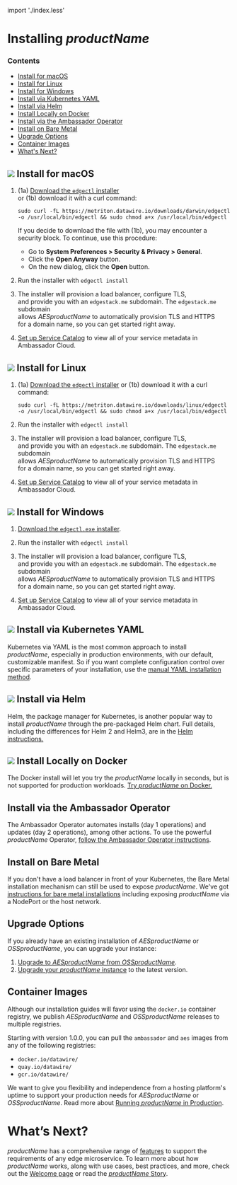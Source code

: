 import './index.less'

# Installing $productName$

<div class="docs-article-toc">
<h3>Contents</h3>

* [Install for macOS](#img-classos-logo-srcimagesapplepng-install-for-macos)
* [Install for Linux](#img-classos-logo-srcimageslinuxpng-install-for-linux)
* [Install for Windows](#img-classos-logo-srcimageswindowspng-install-for-windows)
* [Install via Kubernetes YAML](#img-classos-logo-srcimageskubernetespng-install-via-kubernetes-yaml)
* [Install via Helm](#img-classos-logo-srcimageskubernetespng-install-via-kubernetes-yaml)
* [Install Locally on Docker](#img-classos-logo-srcimageskubernetespng-install-via-kubernetes-yaml)
* [Install via the Ambassador Operator](#install-via-the-ambassador-operator)
* [Install on Bare Metal](#install-on-bare-metal)
* [Upgrade Options](#upgrade-options)
* [Container Images](#container-images)
* [What's Next?](#whats-next)

</div>

## <img class="os-logo" src="../../images/apple.png"/> Install for macOS 	
1. (1a) [Download the `edgectl` installer](https://metriton.datawire.io/downloads/darwin/edgectl) 	
 or (1b) download it with a curl command:	

    ```	
    sudo curl -fL https://metriton.datawire.io/downloads/darwin/edgectl -o /usr/local/bin/edgectl && sudo chmod a+x /usr/local/bin/edgectl	
    ```	

    If you decide to download the file with (1b), you may encounter a security block. To continue, use this procedure:	
    * Go to **System Preferences > Security & Privacy > General**.	
    * Click the **Open Anyway** button.	
    * On the new dialog, click the **Open** button.	

2. Run the installer with `edgectl install`	

3. The installer will provision a load balancer, configure TLS, 	
and provide you with an `edgestack.me` subdomain. The `edgestack.me` subdomain 	
allows $AESproductName$ to automatically provision TLS and HTTPS	
for a domain name, so you can get started right away.	

4. [Set up Service Catalog](../../tutorials/getting-started/#3-connect-your-cluster-to-ambassador-cloud) to view all of your service metadata in Ambassador Cloud.

## <img class="os-logo" src="../../images/linux.png"/> Install for Linux 	

1. (1a) [Download the `edgectl` installer](https://metriton.datawire.io/downloads/linux/edgectl) or	
 (1b) download it with a curl	
   command:	

    ```	
    sudo curl -fL https://metriton.datawire.io/downloads/linux/edgectl -o /usr/local/bin/edgectl && sudo chmod a+x /usr/local/bin/edgectl	
    ```	
2. Run the installer with `edgectl install`	

3. The installer will provision a load balancer, configure TLS, 	
and provide you with an `edgestack.me` subdomain. The `edgestack.me` subdomain 	
allows $AESproductName$ to automatically provision TLS and HTTPS	
for a domain name, so you can get started right away.	

4. [Set up Service Catalog](../../tutorials/getting-started/#3-connect-your-cluster-to-ambassador-cloud) to view all of your service metadata in Ambassador Cloud.

## <img class="os-logo" src="../../images/windows.png"/> Install for Windows 	

1. [Download the `edgectl.exe` installer](https://metriton.datawire.io/downloads/windows/edgectl.exe).	
2. Run the installer with `edgectl install`	
3. The installer will provision a load balancer, configure TLS, 	
and provide you with an `edgestack.me` subdomain. The `edgestack.me` subdomain 	
allows $AESproductName$ to automatically provision TLS and HTTPS	
for a domain name, so you can get started right away.	

4. [Set up Service Catalog](../../tutorials/getting-started/#3-connect-your-cluster-to-ambassador-cloud) to view all of your service metadata in Ambassador Cloud.

## <img class="os-logo" src="../../images/kubernetes.png"/> Install via Kubernetes YAML 
Kubernetes via YAML is the most common approach to install $productName$,
especially in production environments, with our default, customizable manifest.
So if you want complete configuration control over specific parameters of your
installation, use the [manual YAML installation method](yaml-install).

## <img class="os-logo" src="../../images/helm-navy.png"/> Install via Helm 
Helm, the package manager for Kubernetes, is another popular way to install
$productName$ through the pre-packaged Helm chart. Full details, including
the differences for Helm 2 and Helm3, are in the [Helm instructions.](helm/)

## <img class="os-logo" src="../../images/docker.png"/> Install Locally on Docker 
The Docker install will let you try the $productName$ locally in seconds, 
but is not supported for production workloads. [Try $productName$ on Docker.](docker/)

## Install via the Ambassador Operator
The Ambassador Operator automates installs (day 1 operations) and
updates (day 2 operations), among other actions. To use the powerful $productName$
Operator, [follow the Ambassador Operator instructions](aes-operator).

## Install on Bare Metal
If you don't have a load balancer in front of your Kubernetes, the Bare Metal 
installation mechanism can still be used to expose $productName$. 
We've got [instructions for bare metal installations](bare-metal) including exposing 
$productName$ via a NodePort or the host network.

## Upgrade Options
If you already have an existing installation of $AESproductName$ or
$OSSproductName$, you can upgrade your instance:

1. [Upgrade to $AESproductName$ from $OSSproductName$](upgrade-to-edge-stack/).
2. [Upgrade your $productName$ instance](upgrading/) to the latest version.

## Container Images
Although our installation guides will favor using the `docker.io` container registry,
we publish $AESproductName$ and $OSSproductName$ releases to multiple registries.

Starting with version 1.0.0, you can pull the `ambassador` and `aes` images from any of the following registries:
- `docker.io/datawire/`
- `quay.io/datawire/`
- `gcr.io/datawire/`

We want to give you flexibility and independence from a hosting platform's uptime to support
your production needs for $AESproductName$ or $OSSproductName$. Read more about 
[Running $productName$ in Production](../running).

# What’s Next?
$productName$ has a comprehensive range of [features](/features/) to
support the requirements of any edge microservice. To learn more about how $productName$ works, along with use cases, best practices, and more,
check out the [Welcome page](../../) or read the [$productName$
Story](../../about/why-ambassador).
